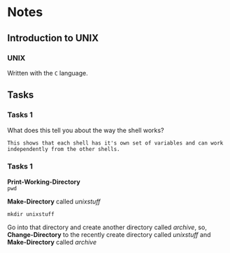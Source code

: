
# Notes

## Introduction to UNIX

### UNIX

Written with the `C` language.


## Tasks

### Tasks 1

What does this tell you about the way the shell works?

    This shows that each shell has it's own set of variables and can work
    independently from the other shells.

### Tasks 1

**Print-Working-Directory** <br>
`pwd`

**Make-Directory** called *unixstuff*

`mkdir unixstuff`

Go into that directory and create another directory called *archive*, so,
**Change-Directory** to the recently create directory called *unixstuff* and
**Make-Directory** called *archive*

